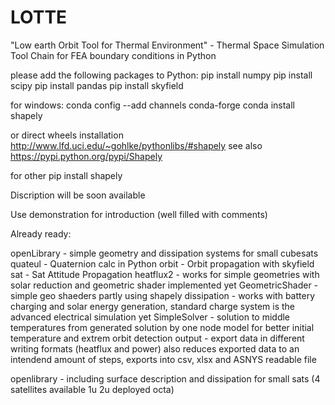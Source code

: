 # LOTTE
"Low earth Orbit Tool for Thermal Environment" - Thermal Space Simulation Tool Chain for FEA boundary conditions in Python

please add the following packages to Python:
pip install numpy
pip install scipy
pip install pandas
pip install skyfield

for windows:
conda config --add channels conda-forge
conda install shapely

or direct wheels installation  http://www.lfd.uci.edu/~gohlke/pythonlibs/#shapely  see also https://pypi.python.org/pypi/Shapely

for other
pip install shapely

Discription will be soon available

Use demonstration for introduction (well filled with comments)

Already ready:

openLibrary - simple geometry and dissipation systems for small cubesats
quateul - Quaternion calc in Python
orbit - Orbit propagation with skyfield
sat   - Sat Attitude Propagation
heatflux2 - works for simple geometries with solar reduction and geometric shader implemented yet
GeometricShader - simple geo shaeders partly using shapely
dissipation - works with battery charging and solar energy generation, standard charge system is the advanced electrical simulation yet
SimpleSolver - solution to middle temperatures from generated solution by one node model for better initial temperature and extrem orbit detection
output - export data in different writing formats (heatflux and power) also reduces exported data to an intendend amount of steps, exports into csv, xlsx and ASNYS readable file 

openlibrary - including surface description and dissipation for small sats (4 satellites available 1u 2u deployed octa)
